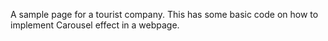 A sample page for a tourist company. 
This has some basic code on how to implement Carousel effect in a webpage.
